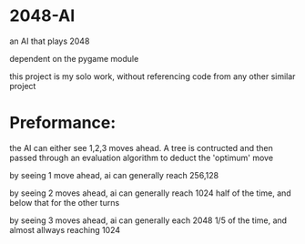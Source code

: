 # 2048-AI
an AI that plays 2048

dependent on the pygame module

this project is my solo work, without referencing code from any other similar project

# Preformance:
the AI can either see 1,2,3 moves ahead. A tree is contructed and then passed through an evaluation algorithm to deduct the 'optimum' move

by seeing 1 move ahead, ai can generally reach 256,128

by seeing 2 moves ahead, ai can generally reach 1024 half of the time, and below that for the other turns

by seeing 3 moves ahead, ai can generally each 2048 1/5 of the time, and almost allways reaching 1024
